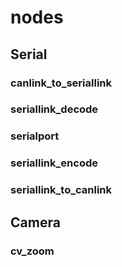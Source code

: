 # nodes
## Serial
### canlink_to_seriallink
### seriallink_decode
### serialport
### seriallink_encode
### seriallink_to_canlink

## Camera
### cv_zoom
